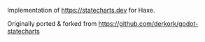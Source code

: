 
Implementation of https://statecharts.dev for Haxe.

Originally ported & forked from https://github.com/derkork/godot-statecharts